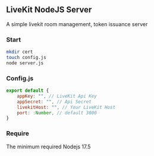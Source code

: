 ## LiveKit NodeJS Server  

A simple livekit room management, token issuance server

### Start

```bash
mkdir cert
touch config.js
node server.js
```

### Config.js

```js
export default {
    appKey: "", // LiveKit Api Key
    appSecret: "", // Api Secret
    livekitHost: "", // Your LiveKit Host
    port: :Number, // default 3000
}
```

### Require

The minimum required Nodejs 17.5
